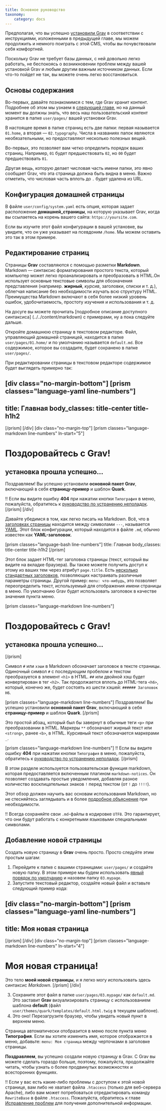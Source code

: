 ```yaml
---
title: Основное руководство
taxonomy:
    category: docs
---
```


Предполагая, что вы успешно [установили Grav](../installation) в соответствии с инструкциями, изложенными в предыдущей главе, мы можем продолжить и немного поиграть с этой CMS, чтобы вы почувствовали себя комфортней.

Поскольку Grav не требует базы данных, с ней довольно легко работать, не беспокоясь о возникновении проблем между вашей установкой Grav и любым другим важным источником данных. Если что-то пойдет не так, вы можете очень легко восстановиться.

## Основы содержания

Во-первых, давайте познакомимся с тем, где Grav хранит контент. Подробнее об этом мы узнаем в [следующей главе](../folder-structure), но на данный момент вы должны знать, что весь наш пользовательский контент хранится в папке `user/pages/` вашей установки Grav.

В настоящее время в папке страниц есть две папки: первая называется `01.home`, а вторая — `02.typography`. Числа в названиях папок являются необязательными, но предоставляют несколько полезных вещей.

Во-первых, это позволяет вам четко определить порядок ваших страниц. Например, `01` будет предшествовать `02`, но `00` будет предшествовать `01`.

Другая вещь, которую делает числовая часть имени папки, это явно сообщает Grav, что эта страница должна быть видна в меню. Важно отметить, что числовая часть вплоть до `.` будет удалена из URL.

## Конфигурация домашней страницы

В файле `user/config/system.yaml` есть опция, которая задает расположение __домашней_страницы__, на которую указывает Grav, когда вы ссылаетесь на корень вашего сайта: `https://yoursite.com`.

Если вы изучите этот файл конфигурации в вашей установке, вы увидите, что он уже указывает на псевдоним `/home`. Мы можем оставить это так в этом примере.

## Редактирование страниц

Страницы **Grav** составляются с помощью разметки **Markdown**. Markdown — синтаксис форматирования простого текста, который компьютер может легко проанализировать и преобразовать в HTML.Он использует основные текстовые символы для обозначения представления (например. **жирный**, _курсив_, заголовки, списки и т. д.), облегчая написание без необходимости изучать всю структуру HTML. Преимущества Markdown включают в себя более низкий уровень ошибок, удобочитаемость, простоту изучения и использования и т. д.

На досуге вы можете прочитать [подробное описание доступного синтаксиса] (../../content/markdown) с примерами, ну а пока следуйте дальше.

Откройте домашнюю страницу в текстовом редакторе. Файл, управляющий домашней страницей, находится в папке `user/pages/01.home/` и по умолчанию называется `default.md`. Все содержимое, которое вы создадите, будет сохранено в папке `user/pages/`.

При редактировании страницы в текстовом редакторе содержимое будет выглядеть примерно так:

[div class="no-margin-bottom"]
[prism classes="language-yaml line-numbers"]
---
title: Главная
body_classes: title-center title-h1h2
---
[/prism]
[/div]
[div class="no-margin-top"]
[prism classes="language-markdown line-numbers" ln-start="5"]
# Поздоровайтесь с Grav!
## установка прошла успешно...

Поздравляем! Вы успешно установили **основной пакет Grav**, включающий в себя **страницу-пример** и шаблон **Quark**.

!! Если вы видите ошибку **404** при нажатии кнопки `Типография` в меню, пожалуйста, обратитесь к [руководство по устранению неполадок](https://learn.getgrav.org/troubleshooting/page-not-found).
[/prism]
[/div]

Давайте убедимся в том, как легко писать на Markdown. Всё, что в [заголовках страницы](../../content/headers) находится между символами `---`, называется [YAML](../../advanced/yaml). Этот блок конфигурации, который находится в файле `.md`, обычно известен как **YAML-заголовок**.

[prism classes="language-bash line-numbers"]
title: Главная
body_classes: title-center title-h1h2
[/prism]

Этот блок задает HTML-тег заголовка страницы (текст, который вы видите на вкладке браузера). Вы также можете получить доступ к этому из ваших тем через атрибут `page.title`. Есть [несколько стандартных заголовков](../../content/headers), позволяющих настраивать различные параметры страницы. Другой пример: `menu: что-нибудь`, это позволяет переопределить текст, используемый для отображения имени страницы в меню. По умолчанию Grav будет использовать заголовок в качестве значения пункта меню.

[prism classes="language-markdown line-numbers"]
# Поздоровайтесь с Grav!
## установка прошла успешно...
[/prism]

Символ `#` или `хэши` в Markdown обозначает заголовок в тексте страницы. Одиночный символ `#` с последующим пробелом и текстом преобразуется в элемент `<h1>` в HTML. `##` или двойной хэш будет конвертирован в тег `<h2>`. Так продолжается вплоть до HTML-тега `<h6>`, который, конечно же, будет состоять из шести хэшей: `###### Заголовок H6`.

[prism classes="language-markdown line-numbers"]
Поздравляем! Вы успешно установили **основной пакет Grav**, включающий в себя **страницу-пример** и шаблон **Quark**.
[/prism]

Это простой абзац, который был бы завернут в обычные теги `<p>` при преобразовании в HTML. Маркеры `**` обозначают жирный текст или `<strong>`, ранее `<b>`, в HTML. Курсивный текст обозначается маркерами `_`.

[prism classes="language-markdown line-numbers"]
!! Если вы видите ошибку **404** при нажатии кнопки `Типография` в меню, пожалуйста, обратитесь к [руководство по устранению неполадок](https://learn.getgrav.org/troubleshooting/page-not-found).
[/prism]

В этом разделе используется пользовательская функция markdown, которая предоставляется включенным плагином `markdown-notices`. Он позволяет создавать простые уведомления, добавляя разное количество восклицательных знаков `!` перед текстом (от `!` до `!!!!`).

Этот обзор должен научить вас основам использования Markdown, но не стесняйтесь заглядывать и в более [подробное объяснение](../../content/markdown) при необходимости.

!! Всегда сохраняйте свои `.md`-файлы в кодировке `UTF8`. Это гарантирует, что они будут работать с конкретными языковыми специальными символами.

## Добавление новой страницы

Создать новую страницу в **Grav** очень просто. Просто следуйте этим простым шагам:

1. Перейдите к папке с вашими страницами: `user/pages/` и создайте новую папку. В этом примере мы будем использовать [явный порядок по умолчанию](https://learn.getgrav.org/content/content-pages) и назовем папку `03.mypage`.
2. Запустите текстовый редактор, создайте новый файл и вставьте следующий пример кода:

[div class="no-margin-bottom"]
[prism classes="language-yaml line-numbers"]
---
title: Моя новая страница
---
[/prism]
[/div]
[div class="no-margin-top"]
[prism classes="language-markdown line-numbers" ln-start="4"]
# Моя новая страница!

Это тело **моей новой страницы**, и я легко могу использовать здесь синтаксис _Markdown_.
[/prism]
[/div]

3. Сохраните этот файл в папке `user/pages/03.mypage/` как `default.md`. Это заставит **Grav** визуализировать страницу с использованием шаблона **default** (файл `user/themes/quark/templates/default.html.twig` в текущем шаблоне).
4. Это оно! Перезагрузите браузер, чтобы увидеть новый пункт в верхнем меню.

Страница автоматически отобразится в меню после пункта меню **Типография**. Если вы хотите изменить имя, которое отображается в меню, добавьте: `menu: Моя страница` между черточками в заголовке страницы.

**Поздравляем**, вы успешно создали новую страницу в Grav. С Grav вы можете сделать гораздо больше, поэтому, пожалуйста, продолжайте читать, чтобы узнать о более продвинутых возможностях и всесторонних функциях.

!! Если у вас есть какие-либо проблемы с доступом к этой новой странице, вам либо не хватает файла `.htaccess` (только для веб-сервера Apache), либо вам может потребоваться отредактировать команду `RewriteBase` в файле `.htaccess`. Пожалуйста, обратитесь к главе [Исправление проблем](../../troubleshooting) для получения дополнительной информации.
